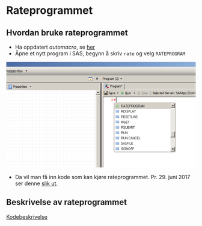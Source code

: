# Rateprogrammet

## Hvordan bruke rateprogrammet

- Ha oppdatert *automacro*, se [her](http://skde.readthedocs.io/en/master/sas.html#laste-inn-var-egen-autocomplete-fil)
- Åpne et nytt program i SAS, begynn å skriv `rate` og velg `RATEPROGRAM`

![Alt text](bilder/automakro.png)

- Da vil man få inn kode som kan kjøre rateprogrammet. Pr. 29. juni 2017 ser denne [slik ut](Rateprogram).


## Beskrivelse av rateprogrammet

[Kodebeskrivelse](kode)





